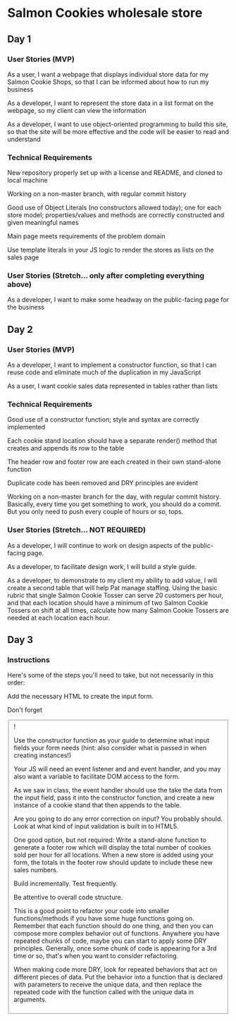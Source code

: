 # Salmon Cookies wholesale store

## Day 1

### User Stories (MVP)

As a user, I want a webpage that displays individual store data for my Salmon Cookie Shops, so that I can be informed about how to run my business

As a developer, I want to represent the store data in a list format on the webpage, so my client can view the information

As a developer, I want to use object-oriented programming to build this site, so that the site will be more effective and the code will be easier to read and understand

### Technical Requirements

New repository properly set up with a license and README, and cloned to local machine

Working on a non-master branch, with regular commit history

Good use of Object Literals (no constructors allowed today); one for each store model; properties/values and methods are correctly constructed and given meaningful names

Main page meets requirements of the problem domain

Use template literals in your JS logic to render the stores as lists on the sales page

### User Stories (Stretch... only after completing everything above)

As a developer, I want to make some headway on the public-facing page for the business

## Day 2

### User Stories (MVP)

As a developer, I want to implement a constructor function, so that I can reuse code and eliminate much of the duplication in my JavaScript

As a user, I want cookie sales data represented in tables rather than lists

### Technical Requirements

Good use of a constructor function; style and syntax are correctly implemented

Each cookie stand location should have a separate render() method that creates and appends its row to the table

The header row and footer row are each created in their own stand-alone function

Duplicate code has been removed and DRY principles are evident

Working on a non-master branch for the day, with regular commit history. Basically, every time you get something to work, you should do a commit. But you only need to push every couple of hours or so, tops.

### User Stories (Stretch... NOT REQUIRED)

As a developer, I will continue to work on design aspects of the public-facing page.

As a developer, to facilitate design work, I will build a style guide.

As a developer, to demonstrate to my client my ability to add value, I will create a second table that will help Pat manage staffing. Using the basic rubric that single Salmon Cookie Tosser can serve 20 customers per hour, and that each location should have a minimum of two Salmon Cookie Tossers on shift at all times, calculate how many Salmon Cookie Tossers are needed at each location each hour.

## Day 3

### Instructions

Here's some of the steps you'll need to take, but not necessarily in this order:

Add the necessary HTML to create the input form.

Don't forget <fieldset>!

Use the constructor function as your guide to determine what input fields your form needs (hint: also consider what is passed in when creating instances!)

Your JS will need an event listener and and event handler, and you may also want a variable to facilitate DOM access to the form.

As we saw in class, the event handler should use the take the data from the input field, pass it into the constructor function, and create a new instance of a cookie stand that then appends to the table.

Are you going to do any error correction on input? You probably should. Look at what kind of input validation is built in to HTML5.

One good option, but not required: Write a stand-alone function to generate a footer row which will display the total number of cookies sold per hour for all locations. When a new store is added using your form, the totals in the footer row should update to include these new sales numbers.

Build incrementally. Test frequently.

Be attentive to overall code structure.

This is a good point to refactor your code into smaller functions/methods if you have some huge functions going on. Remember that each function should do one thing, and then you can compose more complex behavior out of functions.
Anywhere you have repeated chunks of code, maybe you can start to apply some DRY principles. Generally, once some chunk of code is appearing for a 3rd time or so, that's when you want to consider refactoring.

When making code more DRY, look for repeated behaviors that act on different pieces of data. Put the behavior into a function that is declared with parameters to receive the unique data, and then replace the repeated code with the function called with the unique data in arguments.
